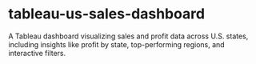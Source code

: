 # tableau-us-sales-dashboard
A Tableau dashboard visualizing sales and profit data across U.S. states, including insights like profit by state, top-performing regions, and interactive filters.
